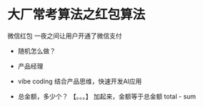 # 大厂常考算法之红包算法
微信红包 一夜之间让用户开通了微信支付
- 随机怎么做？
- 产品经理
- vibe coding 结合产品思维，快速开发AI应用

- 总金额，多少个？
    【。。。】
    加起来，金额等于总金额
    total - sum